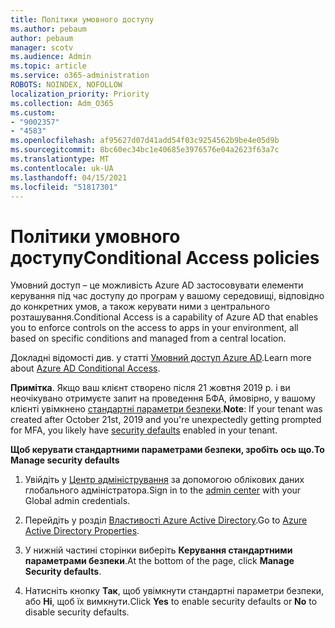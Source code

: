 ```yaml
---
title: Політики умовного доступу
ms.author: pebaum
author: pebaum
manager: scotv
ms.audience: Admin
ms.topic: article
ms.service: o365-administration
ROBOTS: NOINDEX, NOFOLLOW
localization_priority: Priority
ms.collection: Adm_O365
ms.custom:
- "9002357"
- "4583"
ms.openlocfilehash: af95627d07d41add54f03c9254562b9be4e05d9b
ms.sourcegitcommit: 8bc60ec34bc1e40685e3976576e04a2623f63a7c
ms.translationtype: MT
ms.contentlocale: uk-UA
ms.lasthandoff: 04/15/2021
ms.locfileid: "51817301"
---
```

# <a name="conditional-access-policies"></a><span data-ttu-id="89644-102">Політики умовного доступу</span><span class="sxs-lookup"><span data-stu-id="89644-102">Conditional Access policies</span></span>

<span data-ttu-id="89644-103">Умовний доступ – це можливість Azure AD застосовувати елементи керування під час доступу до програм у вашому середовищі, відповідно до конкретних умов, а також керувати ними з центрального розташування.</span><span class="sxs-lookup"><span data-stu-id="89644-103">Conditional Access is a capability of Azure AD that enables you to enforce controls on the access to apps in your environment, all based on specific conditions and managed from a central location.</span></span>

<span data-ttu-id="89644-104">Докладні відомості див. у статті [Умовний доступ Azure AD](https://docs.microsoft.com/azure/active-directory/conditional-access/).</span><span class="sxs-lookup"><span data-stu-id="89644-104">Learn more about [Azure AD Conditional Access](https://docs.microsoft.com/azure/active-directory/conditional-access/).</span></span>  

<span data-ttu-id="89644-105">**Примітка**. Якщо ваш клієнт створено після 21 жовтня 2019 р. і ви неочікувано отримуєте запит на проведення БФА, ймовірно, у вашому клієнті увімкнено [стандартні параметри безпеки](https://aka.ms/securitydefaults).</span><span class="sxs-lookup"><span data-stu-id="89644-105">**Note**: If your tenant was created after October 21st, 2019 and you're unexpectedly getting prompted for MFA, you likely have [security defaults](https://aka.ms/securitydefaults) enabled in your tenant.</span></span>

<span data-ttu-id="89644-106">**Щоб керувати стандартними параметрами безпеки, зробіть ось що.**</span><span class="sxs-lookup"><span data-stu-id="89644-106">**To Manage security defaults**</span></span>

1. <span data-ttu-id="89644-107">Увійдіть у [Центр адміністрування](https://go.microsoft.com/fwlink/p/?linkid=834822) за допомогою облікових даних глобального адміністратора.</span><span class="sxs-lookup"><span data-stu-id="89644-107">Sign in to the [admin center](https://go.microsoft.com/fwlink/p/?linkid=834822) with your Global admin credentials.</span></span>

2. <span data-ttu-id="89644-108">Перейдіть у розділ [Властивості Azure Active Directory](https://portal.azure.com/#blade/Microsoft_AAD_IAM/ActiveDirectoryMenuBlade/Properties).</span><span class="sxs-lookup"><span data-stu-id="89644-108">Go to [Azure Active Directory Properties](https://portal.azure.com/#blade/Microsoft_AAD_IAM/ActiveDirectoryMenuBlade/Properties).</span></span>

3. <span data-ttu-id="89644-109">У нижній частині сторінки виберіть **Керування стандартними параметрами безпеки**.</span><span class="sxs-lookup"><span data-stu-id="89644-109">At the bottom of the page, click **Manage Security defaults**.</span></span>

4. <span data-ttu-id="89644-110">Натисніть кнопку **Так**, щоб увімкнути стандартні параметри безпеки, або **Ні**, щоб їх вимкнути.</span><span class="sxs-lookup"><span data-stu-id="89644-110">Click **Yes** to enable security defaults or **No** to disable security defaults.</span></span>
